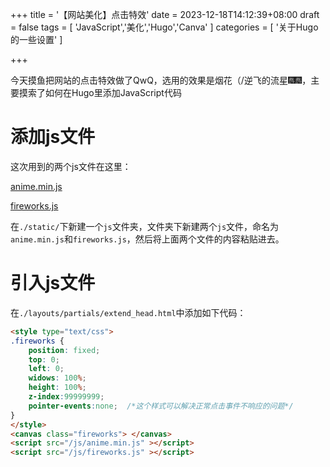 +++
title = '【网站美化】点击特效'
date = 2023-12-18T14:12:39+08:00
draft = false
tags = [
    'JavaScript','美化','Hugo','Canva'
]
categories = [
    '关于Hugo的一些设置'
]

+++

今天摸鱼把网站的点击特效做了QwQ，选用的效果是烟花（/逆飞的流星🎆🎆，主要摸索了如何在Hugo里添加JavaScript代码

# 添加js文件

这次用到的两个js文件在这里：

[anime.min.js](/js/anime.min.js)

[fireworks.js](/js/fireworks.js)

在`./static/`下新建一个`js`文件夹，文件夹下新建两个`js`文件，命名为`anime.min.js`和`fireworks.js`，然后将上面两个文件的内容粘贴进去。

# 引入js文件

在`./layouts/partials/extend_head.html`中添加如下代码：

```html
<style type="text/css">
.fireworks {
    position: fixed;
    top: 0;
    left: 0;
    widows: 100%;
    height: 100%;
    z-index:99999999;
    pointer-events:none;  /*这个样式可以解决正常点击事件不响应的问题*/
}
</style>
<canvas class="fireworks"> </canvas>
<script src="/js/anime.min.js" ></script>
<script src="/js/fireworks.js" ></script>

```













